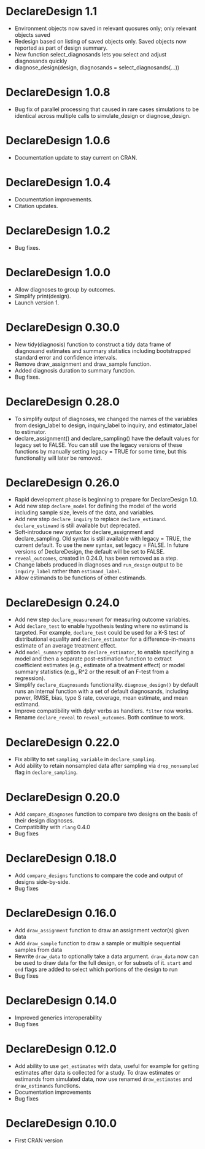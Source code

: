 # DeclareDesign 1.1

* Environment objects now saved in relevant quosures only; only relevant objects saved
* Redesign based on listing of saved objects only. Saved objects now reported as part of design summary.
* New function select_diagnosands lets you select and adjust diagnosands quickly
* diagnose_design(design, diagnosands = select_diagnosands(...))

# DeclareDesign 1.0.8

* Bug fix of parallel processing that caused in rare cases simulations to be identical across multiple calls to simulate_design or diagnose_design.

# DeclareDesign 1.0.6

* Documentation update to stay current on CRAN.

# DeclareDesign 1.0.4

* Documentation improvements.
* Citation updates.

# DeclareDesign 1.0.2

* Bug fixes.

# DeclareDesign 1.0.0

* Allow diagnoses to group by outcomes. 
* Simplify print(design).
* Launch version 1.

# DeclareDesign 0.30.0

* New tidy(diagnosis) function to construct a tidy data frame of diagnosand estimates and summary statistics including bootstrapped standard error and confidence intervals.
* Remove draw_assignment and draw_sample function.
* Added diagnosis duration to summary function.
* Bug fixes.

# DeclareDesign 0.28.0

* To simplify output of diagnoses, we changed the names of the variables from design_label to design, inquiry_label to inquiry, and estimator_label to estimator.
* declare_assignment() and declare_sampling() have the default values for legacy set to FALSE. You can still use the legacy versions of these functions by manually setting legacy = TRUE for some time, but this functionality will later be removed. 

# DeclareDesign 0.26.0

* Rapid development phase is beginning to prepare for DeclareDesign 1.0. 
* Add new step `declare_model` for defining the model of the world including sample size, levels of the data, and variables. 
* Add new step `declare_inquiry` to replace `declare_estimand`. `declare_estimand` is still available but deprecated.
* Soft-introduce new syntax for declare_assignment and declare_sampling. Old syntax is still available with legacy = TRUE, the current default. To use the new syntax, set legacy = FALSE. In future versions of DeclareDesign, the default will be set to FALSE.
* `reveal_outcomes`, created in 0.24.0, has been removed as a step.
* Change labels produced in diagnoses and `run_design` output to be `inquiry_label` rather than `estimand_label`. 
* Allow estimands to be functions of other estimands.

# DeclareDesign 0.24.0

* Add new step `declare_measurement` for measuring outcome variables. 
* Add `declare_test` to enable hypothesis testing where no estimand is targeted. For example, `declare_test` could be used for a K-S test of distributional equality and `declare_estimator` for a difference-in-means estimate of an average treatment effect.
* Add `model_summary` option to `declare_estimator`, to enable specifying a model and then a separate post-estimation function to extract coefficient estimates (e.g., estimate of a treatment effect) or model summary statistics (e.g., R^2 or the result of an F-test from a regression).
* Simplify `declare_diagnosands` functionality. `diagnose_design()` by default runs an internal function with a set of default diagnosands, including power, RMSE, bias, type S rate, coverage, mean estimate, and mean estimand.
* Improve compatibility with dplyr verbs as handlers. `filter` now works. 
* Rename `declare_reveal` to `reveal_outcomes`. Both continue to work.

# DeclareDesign 0.22.0

* Fix ability to set `sampling_variable` in `declare_sampling`. 
* Add ability to retain nonsampled data after sampling via `drop_nonsampled` flag in `declare_sampling`.

# DeclareDesign 0.20.0

* Add `compare_diagnoses` function to compare two designs on the basis of their design diagnoses. 
* Compatibility with `rlang` 0.4.0
* Bug fixes

# DeclareDesign 0.18.0

* Add `compare_designs` functions to compare the code and output of designs side-by-side. 
* Bug fixes

# DeclareDesign 0.16.0

* Add `draw_assignment` function to draw an assignment vector(s) given data
* Add `draw_sample` function to draw a sample or multiple sequential samples from data
* Rewrite `draw_data` to optionally take a data argument. `draw_data` now can be used to draw data for the full design, or for subsets of it. `start` and `end` flags are added to select which portions of the design to run
* Bug fixes

# DeclareDesign 0.14.0

* Improved generics interoperability
* Bug fixes

# DeclareDesign 0.12.0

* Add ability to use `get_estimates` with data, useful for example for getting estimates after data is collected for a study. To draw estimates or estimands from simulated data, now use renamed `draw_estimates` and `draw_estimands` functions.
* Documentation improvements
* Bug fixes

# DeclareDesign 0.10.0

* First CRAN version
